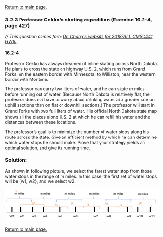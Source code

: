 <a href="../README.md#3.2.3">Return to main page.</a>

### 3.2.3 Professor Gekko's skating expedition (Exercise 16.2-4, page 427)

<i>// This question comes form <a href="https://www.csee.umbc.edu/~chang/cs441/hw/hw8.shtml">Dr. Chang's website for 2018FALL CMSC441 HW8. </a> </i>

#### 16.2-4 
<p>
Professor Gekko has always dreamed of inline skating across North Dakota. He plans to cross the state on highway U.S. 2, which runs from Grand Forks, on the eastern border with Minnesota, to Williston, near the western border with Montana. 

The professor can carry two liters of water, and he can skate <i>m</i> miles before running out of water. (Because North Dakota is relatively ﬂat, the professor does not have to worry about drinking water at a greater rate on uphill sections than on ﬂat or downhill sections.) The professor will start in Grand Forks with two full liters of water. His ofﬁcial North Dakota state map shows all the places along U.S. 2 at which he can reﬁll his water and the distances between these locations.

The professor’s goal is to minimize the number of water stops along his route across the state. Give an efﬁcient method by which he can determine which water stops he should make. Prove that your strategy yields an optimal solution, and give its running time.
</p>


### Solution:

As shown in following picture, we select the farest water stop from those water stops in the range of *m* miles. In this case, the first set of water stops will be {w1, w2}, and we select w2. 

<img src="skating.png"/>

<a href="../README.md#3.2.3">Return to main page.</a>